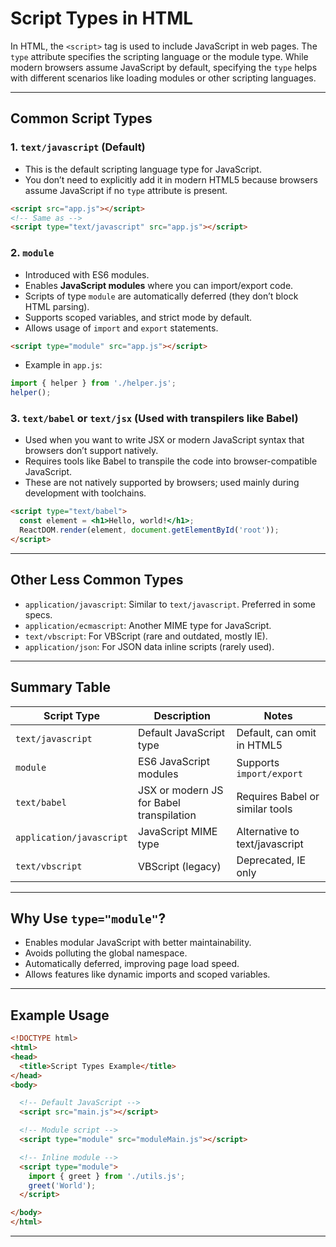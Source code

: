 
# Script Types in HTML

In HTML, the `<script>` tag is used to include JavaScript in web pages. The `type` attribute specifies the scripting language or the module type. While modern browsers assume JavaScript by default, specifying the `type` helps with different scenarios like loading modules or other scripting languages.

---

## Common Script Types

### 1. `text/javascript` (Default)

* This is the default scripting language type for JavaScript.
* You don’t need to explicitly add it in modern HTML5 because browsers assume JavaScript if no `type` attribute is present.

```html
<script src="app.js"></script>
<!-- Same as -->
<script type="text/javascript" src="app.js"></script>
```

### 2. `module`

* Introduced with ES6 modules.
* Enables **JavaScript modules** where you can import/export code.
* Scripts of type `module` are automatically deferred (they don’t block HTML parsing).
* Supports scoped variables, and strict mode by default.
* Allows usage of `import` and `export` statements.

```html
<script type="module" src="app.js"></script>
```

* Example in `app.js`:

```js
import { helper } from './helper.js';
helper();
```

### 3. `text/babel` or `text/jsx` (Used with transpilers like Babel)

* Used when you want to write JSX or modern JavaScript syntax that browsers don’t support natively.
* Requires tools like Babel to transpile the code into browser-compatible JavaScript.
* These are not natively supported by browsers; used mainly during development with toolchains.

```html
<script type="text/babel">
  const element = <h1>Hello, world!</h1>;
  ReactDOM.render(element, document.getElementById('root'));
</script>
```

---

## Other Less Common Types

* `application/javascript`: Similar to `text/javascript`. Preferred in some specs.
* `application/ecmascript`: Another MIME type for JavaScript.
* `text/vbscript`: For VBScript (rare and outdated, mostly IE).
* `application/json`: For JSON data inline scripts (rarely used).

---

## Summary Table

| Script Type              | Description                              | Notes                           |
| ------------------------ | ---------------------------------------- | ------------------------------- |
| `text/javascript`        | Default JavaScript type                  | Default, can omit in HTML5      |
| `module`                 | ES6 JavaScript modules                   | Supports `import/export`        |
| `text/babel`             | JSX or modern JS for Babel transpilation | Requires Babel or similar tools |
| `application/javascript` | JavaScript MIME type                     | Alternative to text/javascript  |
| `text/vbscript`          | VBScript (legacy)                        | Deprecated, IE only             |

---

## Why Use `type="module"`?

* Enables modular JavaScript with better maintainability.
* Avoids polluting the global namespace.
* Automatically deferred, improving page load speed.
* Allows features like dynamic imports and scoped variables.

---

## Example Usage

```html
<!DOCTYPE html>
<html>
<head>
  <title>Script Types Example</title>
</head>
<body>

  <!-- Default JavaScript -->
  <script src="main.js"></script>

  <!-- Module script -->
  <script type="module" src="moduleMain.js"></script>

  <!-- Inline module -->
  <script type="module">
    import { greet } from './utils.js';
    greet('World');
  </script>

</body>
</html>
```

---